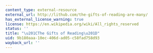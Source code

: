 ```yaml
---
content_type: external-resource
external_url: http://lithub.com/the-gifts-of-reading-are-many/
has_external_license_warning: true
license: https://en.wikipedia.org/wiki/All_rights_reserved
status: ''
title: "\u201CThe Gifts of Reading\u201D"
uid: 9b180aaa-10ec-406d-ad05-c58fad758d93
wayback_url: ''
---
```

